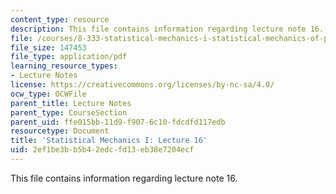 ```yaml
---
content_type: resource
description: This file contains information regarding lecture note 16.
file: /courses/8-333-statistical-mechanics-i-statistical-mechanics-of-particles-fall-2013/2ef1be3bb5b42edcfd13eb38e7204ecf_MIT8_333F13_Lec16.pdf
file_size: 147453
file_type: application/pdf
learning_resource_types:
- Lecture Notes
license: https://creativecommons.org/licenses/by-nc-sa/4.0/
ocw_type: OCWFile
parent_title: Lecture Notes
parent_type: CourseSection
parent_uid: ffe015bb-11d9-f907-6c10-fdcdfd117edb
resourcetype: Document
title: 'Statistical Mechanics I: Lecture 16'
uid: 2ef1be3b-b5b4-2edc-fd13-eb38e7204ecf
---
```

This file contains information regarding lecture note 16.